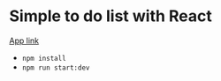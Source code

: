 # Simple to do list with React

[App link](http://todolistwithreact.herokuapp.com/)

* `npm install`
* `npm run start:dev`
